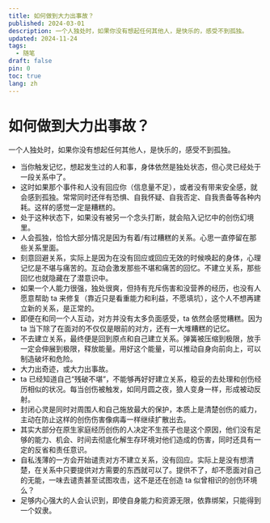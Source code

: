 ```yaml
---
title: 如何做到大力出事故？
published: 2024-03-01
description: 一个人独处时，如果你没有想起任何其他人，是快乐的，感受不到孤独。
updated: 2024-11-24
tags:
  - 随笔
draft: false
pin: 0
toc: true
lang: zh
---
```


# 如何做到大力出事故？

一个人独处时，如果你没有想起任何其他人，是快乐的，感受不到孤独。

- 当你触发记忆，想起发生过的人和事，身体依然是独处状态，但心灵已经处于一段关系中了。
- 这时如果那个事件和人没有回应你（信息量不足），或者没有带来安全感，就会感到孤独。常常同时还伴有恐惧、自我怀疑、自我否定、自我责备等各种内耗。这样的感觉一定是糟糕的。
- 处于这种状态下，如果没有被另一个念头打断，就会陷入记忆中的创伤幻境里。
- 人会孤独，恰恰大部分情况是因为有着/有过糟糕的关系。心思一直停留在那些关系里面。
- 刻意回避关系，实际上是因为在没有回应或回应无效的时候唤起的身体，心理记忆是不堪与痛苦的。互动会激发那些不堪和痛苦的回忆。不建立关系，那些回忆也就隐藏在了潜意识中。
- 如果一个人能力很强，独处很爽，但持有充斥伤害和没营养的经历，也没有人愿意帮助 ta 来修复（靠近只是看重能力和利益，不愿填坑），这个人不想再建立新的关系，是正常的。
- 即便在和同一个人互动，对方并没有太多负面感受，ta 依然会感觉糟糕。因为 ta 当下除了在面对的不仅仅是眼前的对方，还有一大堆糟糕的记忆。
- 不去建立关系，最终便是回到原点和自己建立关系。弹簧被压缩到极限，放手一定会伸展到极限，释放能量。用好这个能量，可以推动自身向前向上，可以制造破坏和危险。
- 大力出奇迹，或大力出事故。
- ta 已经知道自己“残破不堪”，不能够再好好建立关系，稳妥的去处理和创伤经历相似的状况。每当创伤被触发，如同月圆之夜，狼人变身一样，形成被动反射。
- 封闭心灵是同时对周围人和自己施放最大的保护，本质上是清楚创伤的威力，主动在防止这样的创伤伤害像病毒一样继续扩散出去。
- 其实大部分在原生家庭经历创伤的人决定不生孩子也是这个原因，他们没有足够的能力、机会、时间去彻底化解生存环境对他们造成的伤害，同时还具有一定的反省和责任意识。
- 自私浅薄的一方会开始谴责对方不建立关系，没有回应。实际上是没有想清楚，在关系中只要提供对方需要的东西就可以了。提供不了，却不愿面对自己的无能，一味去谴责甚至试图攻击，这不是还在创造 ta 似曾相识的创伤环境么？
- 足够内心强大的人会认识到，即使自身能力和资源无限，依靠绑架，只能得到一个奴隶。
